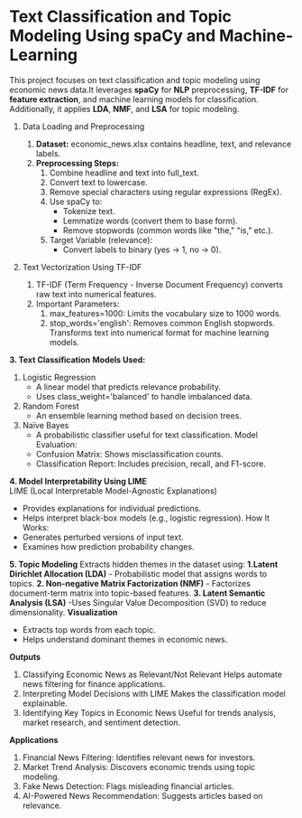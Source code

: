 # Text Classification and Topic Modeling Using spaCy and Machine-Learning
This project focuses on text classification and topic modeling using economic news data.It leverages **spaCy** for **NLP** preprocessing, **TF-IDF** for **feature extraction**, and machine learning models for classification. Additionally, it applies **LDA**, **NMF**, and **LSA** for topic modeling.

1. Data Loading and Preprocessing

   1. **Dataset:** economic_news.xlsx contains headline, text, and relevance labels.
   2. **Preprocessing Steps:**
        1. Combine headline and text into full_text.
        2. Convert text to lowercase.
        3. Remove special characters using regular expressions (RegEx).
        4. Use spaCy to:
            - Tokenize text.
            - Lemmatize words (convert them to base form).
            - Remove stopwords (common words like "the," "is," etc.).
        5. Target Variable (relevance):
            - Convert labels to binary (yes → 1, no → 0).

2. Text Vectorization Using TF-IDF

     1. TF-IDF (Term Frequency - Inverse Document Frequency) converts raw text into numerical features.
     2. Important Parameters:
        1. max_features=1000: Limits the vocabulary size to 1000 words.
        2. stop_words='english': Removes common English stopwords.
      Transforms text into numerical format for machine learning models.

**3. Text Classification**
**Models Used:**
1. Logistic Regression
   - A linear model that predicts relevance probability.
   - Uses class_weight='balanced' to handle imbalanced data.
2. Random Forest
   - An ensemble learning method based on decision trees.
3. Naïve Bayes
   - A probabilistic classifier useful for text classification.
Model Evaluation:
   - Confusion Matrix: Shows misclassification counts.
   - Classification Report: Includes precision, recall, and F1-score.

**4. Model Interpretability Using LIME**  
LIME (Local Interpretable Model-Agnostic Explanations)
   - Provides explanations for individual predictions.
   - Helps interpret black-box models (e.g., logistic regression).
How It Works:
   - Generates perturbed versions of input text.
   - Examines how prediction probability changes.

**5. Topic Modeling**
Extracts hidden themes in the dataset using:
**1.Latent Dirichlet Allocation (LDA)**
    - Probabilistic model that assigns words to topics.
**2. Non-negative Matrix Factorization (NMF)**
     - Factorizes document-term matrix into topic-based features.
**3. Latent Semantic Analysis (LSA)**
    -Uses Singular Value Decomposition (SVD) to reduce dimensionality.
**Visualization**
  - Extracts top words from each topic.
  - Helps understand dominant themes in economic news.

**Outputs**
1. Classifying Economic News as Relevant/Not Relevant
   Helps automate news filtering for finance applications.
2. Interpreting Model Decisions with LIME
   Makes the classification model explainable.
3. Identifying Key Topics in Economic News
   Useful for trends analysis, market research, and sentiment detection.

**Applications**
1. Financial News Filtering: Identifies relevant news for investors.
2. Market Trend Analysis: Discovers economic trends using topic modeling.
3. Fake News Detection: Flags misleading financial articles.
4. AI-Powered News Recommendation: Suggests articles based on relevance.
